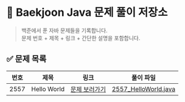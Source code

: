 # 🧠 Baekjoon Java 문제 풀이 저장소

> 백준에서 푼 자바 문제들을 기록합니다.  
> 문제 번호 + 제목 + 링크 + 간단한 설명을 포함합니다.

## ✅ 문제 목록

| 번호 | 제목 | 링크 | 풀이 파일 |
|------|------|------|------------|
| 2557 | Hello World | [문제 보러가기](https://www.acmicpc.net/problem/2557) | [2557_HelloWorld.java](./2557_HelloWorld.java) |
